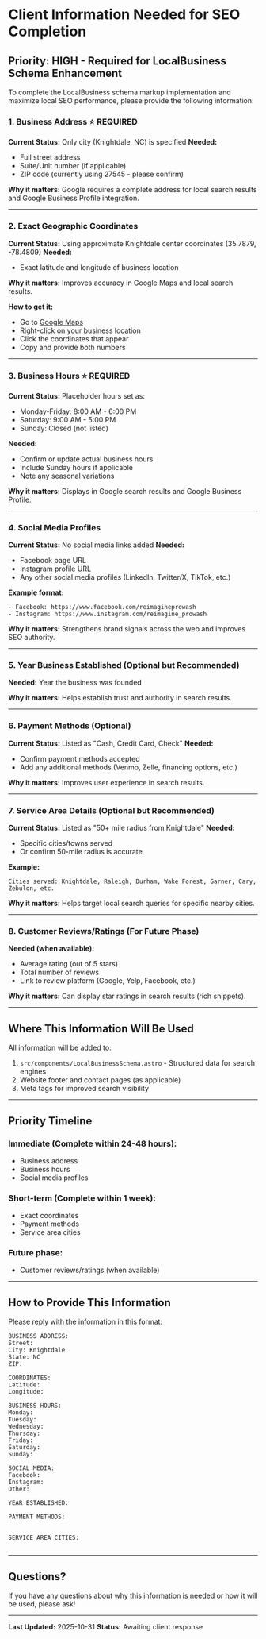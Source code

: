 # Client Information Needed for SEO Completion

## Priority: HIGH - Required for LocalBusiness Schema Enhancement

To complete the LocalBusiness schema markup implementation and maximize local SEO performance, please provide the following information:

### 1. Business Address ⭐ REQUIRED
**Current Status:** Only city (Knightdale, NC) is specified
**Needed:**
- Full street address
- Suite/Unit number (if applicable)
- ZIP code (currently using 27545 - please confirm)

**Why it matters:** Google requires a complete address for local search results and Google Business Profile integration.

---

### 2. Exact Geographic Coordinates
**Current Status:** Using approximate Knightdale center coordinates (35.7879, -78.4809)
**Needed:**
- Exact latitude and longitude of business location

**Why it matters:** Improves accuracy in Google Maps and local search results.

**How to get it:**
- Go to [Google Maps](https://maps.google.com)
- Right-click on your business location
- Click the coordinates that appear
- Copy and provide both numbers

---

### 3. Business Hours ⭐ REQUIRED
**Current Status:** Placeholder hours set as:
- Monday-Friday: 8:00 AM - 6:00 PM
- Saturday: 9:00 AM - 5:00 PM
- Sunday: Closed (not listed)

**Needed:**
- Confirm or update actual business hours
- Include Sunday hours if applicable
- Note any seasonal variations

**Why it matters:** Displays in Google search results and Google Business Profile.

---

### 4. Social Media Profiles
**Current Status:** No social media links added
**Needed:**
- Facebook page URL
- Instagram profile URL
- Any other social media profiles (LinkedIn, Twitter/X, TikTok, etc.)

**Example format:**
```
- Facebook: https://www.facebook.com/reimagineprowash
- Instagram: https://www.instagram.com/reimagine_prowash
```

**Why it matters:** Strengthens brand signals across the web and improves SEO authority.

---

### 5. Year Business Established (Optional but Recommended)
**Needed:** Year the business was founded

**Why it matters:** Helps establish trust and authority in search results.

---

### 6. Payment Methods (Optional)
**Current Status:** Listed as "Cash, Credit Card, Check"
**Needed:**
- Confirm payment methods accepted
- Add any additional methods (Venmo, Zelle, financing options, etc.)

**Why it matters:** Improves user experience in search results.

---

### 7. Service Area Details (Optional but Recommended)
**Current Status:** Listed as "50+ mile radius from Knightdale"
**Needed:**
- Specific cities/towns served
- Or confirm 50-mile radius is accurate

**Example:**
```
Cities served: Knightdale, Raleigh, Durham, Wake Forest, Garner, Cary, Zebulon, etc.
```

**Why it matters:** Helps target local search queries for specific nearby cities.

---

### 8. Customer Reviews/Ratings (For Future Phase)
**Needed (when available):**
- Average rating (out of 5 stars)
- Total number of reviews
- Link to review platform (Google, Yelp, Facebook, etc.)

**Why it matters:** Can display star ratings in search results (rich snippets).

---

## Where This Information Will Be Used

All information will be added to:
1. `src/components/LocalBusinessSchema.astro` - Structured data for search engines
2. Website footer and contact pages (as applicable)
3. Meta tags for improved search visibility

---

## Priority Timeline

### Immediate (Complete within 24-48 hours):
- Business address
- Business hours
- Social media profiles

### Short-term (Complete within 1 week):
- Exact coordinates
- Payment methods
- Service area cities

### Future phase:
- Customer reviews/ratings (when available)

---

## How to Provide This Information

Please reply with the information in this format:

```
BUSINESS ADDRESS:
Street:
City: Knightdale
State: NC
ZIP:

COORDINATES:
Latitude:
Longitude:

BUSINESS HOURS:
Monday:
Tuesday:
Wednesday:
Thursday:
Friday:
Saturday:
Sunday:

SOCIAL MEDIA:
Facebook:
Instagram:
Other:

YEAR ESTABLISHED:

PAYMENT METHODS:


SERVICE AREA CITIES:


```

---

## Questions?

If you have any questions about why this information is needed or how it will be used, please ask!

---

**Last Updated:** 2025-10-31
**Status:** Awaiting client response
